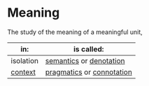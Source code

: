 # Meaning

The study of the meaning of a meaningful unit,

| in:                   | is called:                                                                               |
| --------------------- | ---------------------------------------------------------------------------------------- |
| isolation             | [semantics](semantics-vs-pragmatics.md) or [denotation](denotation-and-connotation.md)   |
| [context](context.md) | [pragmatics](semantics-vs-pragmatics.md) or [connotation](denotation-and-connotation.md) |
